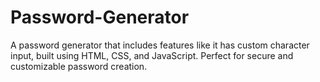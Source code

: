 # Password-Generator
 A  password generator that includes features like  it has custom character input, built using HTML, CSS, and JavaScript. Perfect for secure and customizable password creation.
